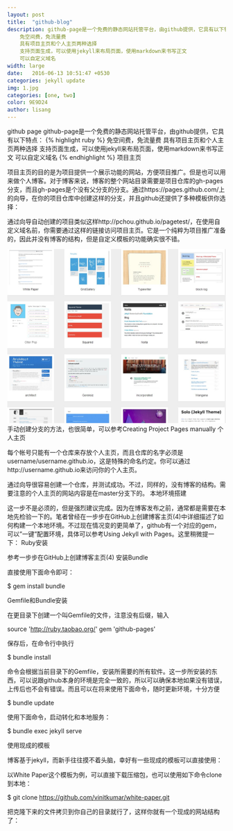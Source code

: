 ```yaml
---
layout: post
title:  "github-blog"
description: github-page是一个免费的静态网站托管平台，由github提供，它具有以下特点：
    免空间费，免流量费
    具有项目主页和个人主页两种选择
    支持页面生成，可以使用jekyll来布局页面，使用markdown来书写正文
    可以自定义域名
width: large
date:   2016-06-13 10:51:47 +0530
categories: jekyll update
img: 1.jpg
categories: [one, two]
color: 9E9D24
author: lisang
---
```


github page
github-page是一个免费的静态网站托管平台，由github提供，它具有以下特点：
{% highlight ruby %}
    免空间费，免流量费
    具有项目主页和个人主页两种选择
    支持页面生成，可以使用jekyll来布局页面，使用markdown来书写正文
    可以自定义域名
{% endhighlight %}
项目主页

项目主页的目的是为项目提供一个展示功能的网站，方便项目推广。但是也可以用来做个人博客。对于博客来说，博客的整个网站目录需要是项目仓库的gh-pages分支，而且gh-pages是个没有父分支的分支。通过https://pages.github.com/上的向导，在你的项目仓库中创建这样的分支，并且github还提供了多种模板供你选择：

通过向导自动创建的项目类似这样http://pchou.github.io/pagetest/，在使用自定义域名前，你需要通过这样的链接访问项目主页。它是一个纯粹为项目推广准备的，因此并没有博客的结构，但是自定义模板的功能确实很不错。

![](images/1.jpg)
手动创建分支的方法，也很简单，可以参考Creating Project Pages manually
个人主页

每个帐号只能有一个仓库来存放个人主页，而且仓库的名字必须是username/username.github.io，这是特殊的命名约定。你可以通过http://username.github.io来访问你的个人主页。

通过向导很容易创建一个仓库，并测试成功。不过，同样的，没有博客的结构。需要注意的个人主页的网站内容是在master分支下的。
本地环境搭建

这一步不是必须的，但是强烈建议完成。因为在博客发布之前，通常都是需要在本地先检验一下的。笔者曾经在一步步在GitHub上创建博客主页(4)中详细描述了如何构建一个本地环境。不过现在情况变的更简单了，github有一个对应的gem，可以”一键”配置环境，具体可以参考Using Jekyll with Pages。这里稍微提一下：
Ruby安装

参考一步步在GitHub上创建博客主页(4)
安装Bundle

直接使用下面命令即可：

$ gem install bundle

Gemfile和Bundle安装

在更目录下创建一个叫Gemfile的文件，注意没有后缀，输入

source 'http://ruby.taobao.org/'
gem 'github-pages'

保存后，在命令行中执行

$ bundle install

命令会根据当前目录下的Gemfile，安装所需要的所有软件。这一步所安装的东西，可以说跟github本身的环境是完全一致的，所以可以确保本地如果没有错误，上传后也不会有错误。而且可以在将来使用下面命令，随时更新环境，十分方便

$ bundle update

使用下面命令，启动转化和本地服务：

$ bundle exec jekyll serve

使用现成的模板

博客基于jekyll，而新手往往摸不着头脑，幸好有一些现成的模板可以直接使用：

以White Paper这个模板为例，可以直接下载压缩包，也可以使用如下命令clone到本地：

$ git clone https://github.com/vinitkumar/white-paper.git

把克隆下来的文件拷贝到你自己的目录就行了，这样你就有一个现成的网站结构了：
